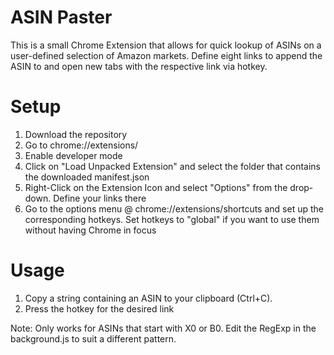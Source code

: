 # ASIN Paster

This is a small Chrome Extension that allows for quick lookup of ASINs on a user-defined selection of Amazon markets.
Define eight links to append the ASIN to and open new tabs with the respective link via hotkey.


# Setup

1. Download the repository
2. Go to chrome://extensions/
3. Enable developer mode
4. Click on "Load Unpacked Extension" and select the folder that contains the downloaded manifest.json
5. Right-Click on the Extension Icon and select "Options" from the drop-down. Define your links there
6. Go to the options menu @ chrome://extensions/shortcuts and set up the corresponding hotkeys.
   Set hotkeys to "global" if you want to use them without having Chrome in focus


# Usage

1. Copy a string containing an ASIN to your clipboard (Ctrl+C).
2. Press the hotkey for the desired link

Note: Only works for ASINs that start with X0 or B0. Edit the RegExp in the background.js to suit a different pattern.

